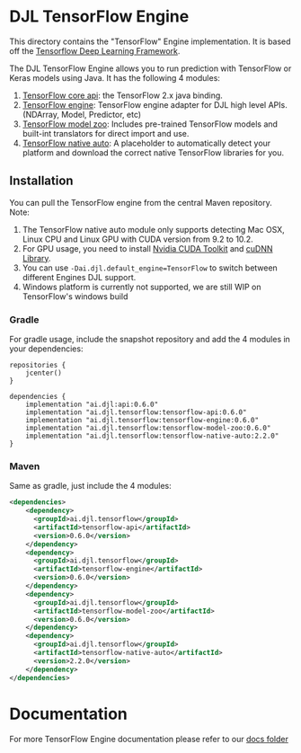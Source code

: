 # DJL TensorFlow Engine

This directory contains the "TensorFlow" Engine implementation.
It is based off the [Tensorflow Deep Learning Framework](https://www.tensorflow.org/).

The DJL TensorFlow Engine allows you to run prediction with TensorFlow or Keras models using Java.
It has the following 4 modules:

1. [TensorFlow core api](tensorflow-api/README.md): the TensorFlow 2.x java binding.
2. [TensorFlow engine](tensorflow-engine/README.md): TensorFlow engine adapter for DJL high level APIs. (NDArray, Model, Predictor, etc)
3. [TensorFlow model zoo](tensorflow-model-zoo/README.md): Includes pre-trained TensorFlow models and built-int translators for direct import and use.
4. [TensorFlow native auto](tensorflow-native-auto/README.md): A placeholder to automatically detect your platform and download the correct native TensorFlow libraries for you.

## Installation
You can pull the TensorFlow engine from the central Maven repository.
Note:
1. The TensorFlow native auto module only supports detecting Mac OSX, Linux CPU and Linux GPU with CUDA version from 9.2 to 10.2.
2. For GPU usage, you need to install [Nvidia CUDA Toolkit](https://developer.nvidia.com/cuda-downloads) and  [cuDNN Library](https://docs.nvidia.com/deeplearning/sdk/cudnn-install/index.html).
3. You can use `-Dai.djl.default_engine=TensorFlow` to switch between different Engines DJL support.
4. Windows platform is currently not supported, we are still WIP on TensorFlow's windows build

### Gradle
For gradle usage, include the snapshot repository and add the 4 modules in your dependencies:
```
repositories {
    jcenter()
}

dependencies {
    implementation "ai.djl:api:0.6.0"
    implementation "ai.djl.tensorflow:tensorflow-api:0.6.0"
    implementation "ai.djl.tensorflow:tensorflow-engine:0.6.0"
    implementation "ai.djl.tensorflow:tensorflow-model-zoo:0.6.0"
    implementation "ai.djl.tensorflow:tensorflow-native-auto:2.2.0"
}
```

### Maven

Same as gradle, just include the 4 modules:
```xml
<dependencies>
    <dependency>
      <groupId>ai.djl.tensorflow</groupId>
      <artifactId>tensorflow-api</artifactId>
      <version>0.6.0</version>
    </dependency>
    <dependency>
      <groupId>ai.djl.tensorflow</groupId>
      <artifactId>tensorflow-engine</artifactId>
      <version>0.6.0</version>
    </dependency>
    <dependency>
      <groupId>ai.djl.tensorflow</groupId>
      <artifactId>tensorflow-model-zoo</artifactId>
      <version>0.6.0</version>
    </dependency>
    <dependency>
      <groupId>ai.djl.tensorflow</groupId>
      <artifactId>tensorflow-native-auto</artifactId>
      <version>2.2.0</version>
    </dependency>
</dependencies>
```

# Documentation

For more TensorFlow Engine documentation please refer to our [docs folder](../docs/tensorflow)


